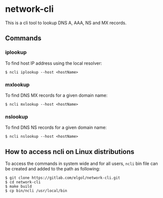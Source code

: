 # network-cli
This is a cli tool to lookup DNS A, AAA, NS and MX records.
## Commands
### iplookup
To find host IP address using the local resolver:
```
$ ncli iplookup --host <hostName>
```
### mxlookup
To find DNS MX records for a given domain name:
```
$ ncli mxlookup --host <hostName>
```
### nslookup
To find DNS NS records for a given domain name:
```
$ ncli nslookup --host <hostName>
```
## How to access ncli on Linux distributions
To access the commands in system wide and for all users, `ncli` bin file can be created and added to the path as following:
```
$ git clone https://gitlab.com/elgol/network-cli.git
$ cd network-cli
$ make build
$ cp bin/ncli /usr/local/bin
```
